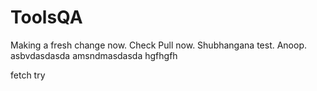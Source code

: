 # ToolsQA
Making a fresh change now. Check Pull now. Shubhangana test.
Anoop. asbvdasdasda amsndmasdasda hgfhgfh

fetch try

